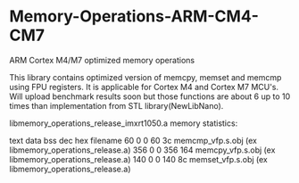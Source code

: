 # Memory-Operations-ARM-CM4-CM7
ARM Cortex M4/M7 optimized memory operations

This library contains optimized version of memcpy, memset and memcmp using FPU registers. It is applicable for Cortex M4 and Cortex M7 MCU's.
Will upload benchmark results soon but those functions are about 6 up to 10 times than implementation from STL library(NewLibNano).

libmemory_operations_release_imxrt1050.a memory statistics:

   text    data     bss     dec     hex filename
     60       0       0      60      3c memcmp_vfp.s.obj (ex libmemory_operations_release.a)
    356       0       0     356     164 memcpy_vfp.s.obj (ex libmemory_operations_release.a)
    140       0       0     140      8c memset_vfp.s.obj (ex libmemory_operations_release.a)
